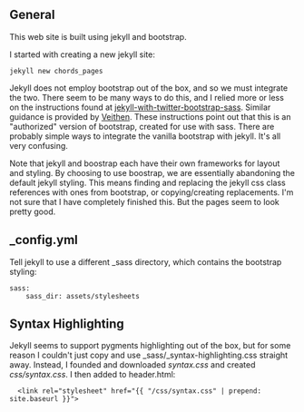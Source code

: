 ## General
This web site is built using jekyll and bootstrap.

I started with creating a new jekyll site:

    jekyll new chords_pages

Jekyll does not employ bootstrap out of the box, and so we must
integrate the two. There seem to be many ways to do this, and I relied
more or less on the instructions found at
[jekyll-with-twitter-bootstrap-sass](http://jekyll.pygmeeweb.com/2014/08/02/jekyll-with-twitter-bootstrap-sass/).
Similar guidance is provided by [Veithen](http://veithen.github.io/2015/03/26/jekyll-bootstrap.html). 
These instructions point out that this is an "authorized" version
of bootstrap, created for use with sass. There are probably simple ways
to integrate the vanilla bootstrap with jekyll. It's all very
confusing.

Note that jekyll and boostrap each have their own frameworks for layout
and styling. By choosing to use boostrap, we are essentially abandoning
the default jekyll styling. This means finding and replacing the jekyll
css class references with ones from bootstrap, or copying/creating
replacements. I'm not sure that I have completely finished this. But
the pages seem to look pretty good.

## _config.yml
Tell jekyll to use a different _sass directory, which contains the bootstrap styling:

    sass:
        sass_dir: assets/stylesheets

## Syntax Highlighting
Jekyll seems to support pygments highlighting out of the box, but for 
some reason I couldn't just copy and use _sass/_syntax-highlighting.css
straight away. Instead, I founded and downloaded _syntax.css_ and 
created _css/syntax.css_. I then added to header.html:

      <link rel="stylesheet" href="{{ "/css/syntax.css" | prepend: site.baseurl }}">



